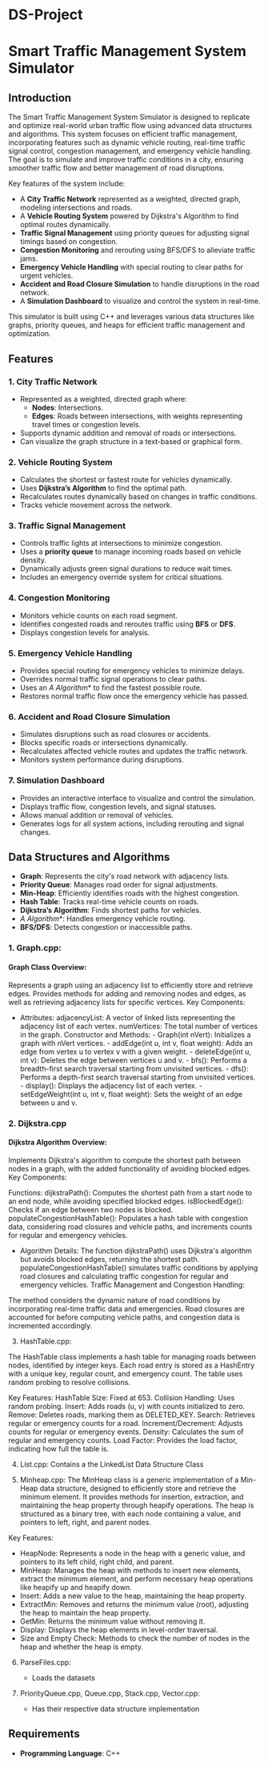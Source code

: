 # DS-Project

# Smart Traffic Management System Simulator

## Introduction

The Smart Traffic Management System Simulator is designed to replicate and optimize real-world urban traffic flow using advanced data structures and algorithms. This system focuses on efficient traffic management, incorporating features such as dynamic vehicle routing, real-time traffic signal control, congestion management, and emergency vehicle handling. The goal is to simulate and improve traffic conditions in a city, ensuring smoother traffic flow and better management of road disruptions.

Key features of the system include:

- A **City Traffic Network** represented as a weighted, directed graph, modeling intersections and roads.
- A **Vehicle Routing System** powered by Dijkstra's Algorithm to find optimal routes dynamically.
- **Traffic Signal Management** using priority queues for adjusting signal timings based on congestion.
- **Congestion Monitoring** and rerouting using BFS/DFS to alleviate traffic jams.
- **Emergency Vehicle Handling** with special routing to clear paths for urgent vehicles.
- **Accident and Road Closure Simulation** to handle disruptions in the road network.
- A **Simulation Dashboard** to visualize and control the system in real-time.

This simulator is built using C++ and leverages various data structures like graphs, priority queues, and heaps for efficient traffic management and optimization.

## Features

### 1. **City Traffic Network**
- Represented as a weighted, directed graph where:
  - **Nodes**: Intersections.
  - **Edges**: Roads between intersections, with weights representing travel times or congestion levels.
- Supports dynamic addition and removal of roads or intersections.
- Can visualize the graph structure in a text-based or graphical form.

### 2. **Vehicle Routing System**
- Calculates the shortest or fastest route for vehicles dynamically.
- Uses **Dijkstra’s Algorithm** to find the optimal path.
- Recalculates routes dynamically based on changes in traffic conditions.
- Tracks vehicle movement across the network.

### 3. **Traffic Signal Management**
- Controls traffic lights at intersections to minimize congestion.
- Uses a **priority queue** to manage incoming roads based on vehicle density.
- Dynamically adjusts green signal durations to reduce wait times.
- Includes an emergency override system for critical situations.

### 4. **Congestion Monitoring**
- Monitors vehicle counts on each road segment.
- Identifies congested roads and reroutes traffic using **BFS** or **DFS**.
- Displays congestion levels for analysis.

### 5. **Emergency Vehicle Handling**
- Provides special routing for emergency vehicles to minimize delays.
- Overrides normal traffic signal operations to clear paths.
- Uses an **A* Algorithm** to find the fastest possible route.
- Restores normal traffic flow once the emergency vehicle has passed.

### 6. **Accident and Road Closure Simulation**
- Simulates disruptions such as road closures or accidents.
- Blocks specific roads or intersections dynamically.
- Recalculates affected vehicle routes and updates the traffic network.
- Monitors system performance during disruptions.

### 7. **Simulation Dashboard**
- Provides an interactive interface to visualize and control the simulation.
- Displays traffic flow, congestion levels, and signal statuses.
- Allows manual addition or removal of vehicles.
- Generates logs for all system actions, including rerouting and signal changes.

## Data Structures and Algorithms

- **Graph**: Represents the city's road network with adjacency lists.
- **Priority Queue**: Manages road order for signal adjustments.
- **Min-Heap**: Efficiently identifies roads with the highest congestion.
- **Hash Table**: Tracks real-time vehicle counts on roads.
- **Dijkstra’s Algorithm**: Finds shortest paths for vehicles.
- **A* Algorithm**: Handles emergency vehicle routing.
- **BFS/DFS**: Detects congestion or inaccessible paths.


### 1. Graph.cpp: 
#### Graph Class Overview:

Represents a graph using an adjacency list to efficiently store and retrieve edges.
Provides methods for adding and removing nodes and edges, as well as retrieving adjacency lists for specific vertices.
Key Components:

- Attributes:
    adjacencyList: A vector of linked lists representing the adjacency list of each vertex.
    numVertices: The total number of vertices in the graph.
    Constructor and Methods:
        - Graph(int nVert): Initializes a graph with nVert vertices.
        - addEdge(int u, int v, float weight): Adds an edge from vertex u to vertex v with a given weight.
        - deleteEdge(int u, int v): Deletes the edge between vertices u and v.
        - bfs(): Performs a breadth-first search traversal starting from unvisited vertices.
        - dfs(): Performs a depth-first search traversal starting from unvisited vertices.
        - display(): Displays the adjacency list of each vertex.
        - setEdgeWeight(int u, int v, float weight): Sets the weight of an edge between u and v.

### 2. Dijkstra.cpp
#### Dijkstra Algorithm Overview:

Implements Dijkstra's algorithm to compute the shortest path between nodes in a graph, with the added functionality of avoiding blocked edges.
Key Components:

Functions:
    dijkstraPath(): Computes the shortest path from a start node to an end node, while avoiding specified blocked edges.
    isBlockedEdge(): Checks if an edge between two nodes is blocked.
    populateCongestionHashTable(): Populates a hash table with congestion data, considering road closures and vehicle paths, and increments counts for regular and emergency vehicles.
    
  - Algorithm Details:
        The function dijkstraPath() uses Dijkstra's algorithm but avoids blocked edges, returning the shortest path.
populateCongestionHashTable() simulates traffic conditions by applying road closures and calculating traffic congestion for regular and emergency vehicles.
Traffic Management and Congestion Handling:

The method considers the dynamic nature of road conditions by incorporating real-time traffic data and emergencies. Road closures are accounted for before computing vehicle paths, and congestion data is incremented accordingly.


3. HashTable.cpp:

The HashTable class implements a hash table for managing roads between nodes, identified by integer keys. Each road entry is stored as a HashEntry with a unique key, regular count, and emergency count. The table uses random probing to resolve collisions.

Key Features:
  HashTable Size: Fixed at 653.
  Collision Handling: Uses random probing.
  Insert: Adds roads (u, v) with counts initialized to zero.
  Remove: Deletes roads, marking them as DELETED_KEY.
  Search: Retrieves regular or emergency counts for a road.
  Increment/Decrement: Adjusts counts for regular or emergency events.
  Density: Calculates the sum of regular and emergency counts.
  Load Factor: Provides the load factor, indicating how full the table is.

4. List.cpp:
   Contains a the LinkedList Data Structure Class

5. Minheap.cpp:
   The MinHeap class is a generic implementation of a Min-Heap data structure, designed to efficiently store and retrieve the minimum element. It provides methods for insertion, extraction, and maintaining the heap property through heapify operations. The heap is structured as a binary tree, with each node containing a value, and pointers to left, right, and parent nodes.

Key Features:
  - HeapNode:
      Represents a node in the heap with a generic value, and pointers to its left child, right child, and parent.
  - MinHeap:
      Manages the heap with methods to insert new elements, extract the minimum element, and perform necessary heap operations like heapify up and heapify down.
  - Insert: Adds a new value to the heap, maintaining the heap property.
  - ExtractMin: Removes and returns the minimum value (root), adjusting the heap to maintain the heap property.
  - GetMin: Returns the minimum value without removing it.
  - Display: Displays the heap elements in level-order traversal.
  - Size and Empty Check: Methods to check the number of nodes in the heap and whether the heap is empty.

6. ParseFiles.cpp:
    - Loads the datasets

7. PriorityQueue.cpp, Queue.cpp, Stack.cpp, Vector.cpp:
    - Has their respective data structure implementation


## Requirements

- **Programming Language**: C++
